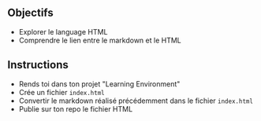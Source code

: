 ## Objectifs

- Explorer le language HTML
- Comprendre le lien entre le markdown et le HTML

## Instructions

- Rends toi dans ton projet "Learning Environment" 
- Crée un fichier `index.html`
- Convertir le markdown réalisé précédemment dans le fichier `index.html`
- Publie sur ton repo le fichier HTML


